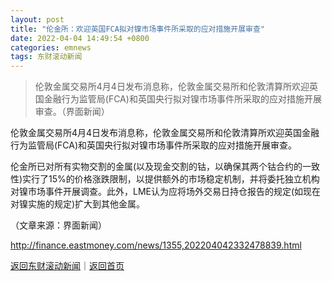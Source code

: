 ```yaml
---
layout: post
title: "伦金所：欢迎英国FCA拟对镍市场事件所采取的应对措施开展审查"
date: 2022-04-04 14:49:54 +0800
categories: emnews
tags: 东财滚动新闻
---
```

> 伦敦金属交易所4月4日发布消息称，伦敦金属交易所和伦敦清算所欢迎英国金融行为监管局(FCA)和英国央行拟对镍市场事件所采取的应对措施开展审查。（界面新闻）

<p>伦敦金属交易所4月4日发布消息称，伦敦金属交易所和伦敦清算所欢迎英国金融行为监管局(FCA)和英国央行拟对镍市场事件所采取的应对措施开展审查。</p>
 <p>伦金所已对所有实物交割的金属(以及现金交割的钴，以确保其两个钴合约的一致性)实行了15%的价格涨跌限制，以提供额外的市场稳定机制，并将委托独立机构对镍市场事件开展调查。此外，LME认为应将场外交易日持仓报告的规定(如现在对镍实施的规定)扩大到其他金属。</p><p class="em_media">（文章来源：界面新闻）</p>

<http://finance.eastmoney.com/news/1355,202204042332478839.html>

[返回东财滚动新闻](//finews.withounder.com/emnews/)｜[返回首页](//finews.withounder.com/)